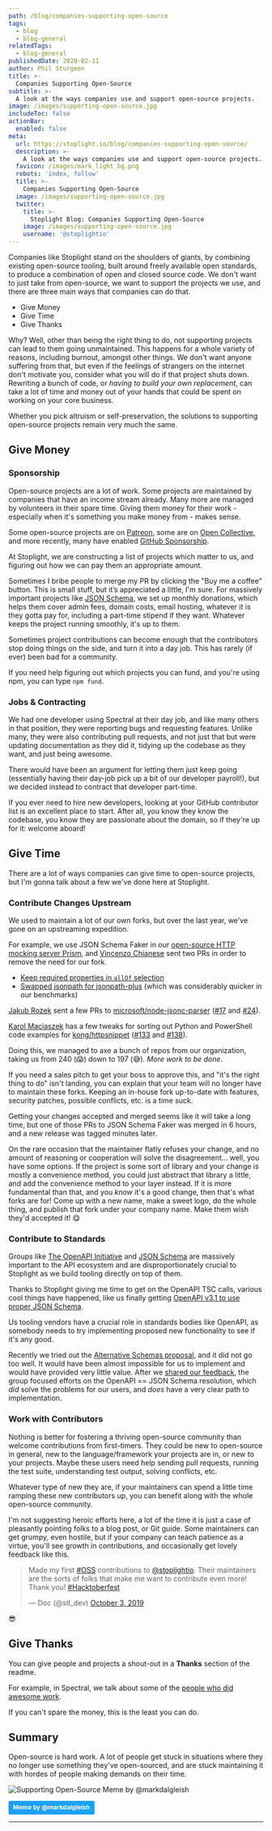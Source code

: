 ```yaml
---
path: /blog/companies-supporting-open-source
tags:
  - blog
  - blog-general
relatedTags:
  - blog-general
publishedDate: 2020-02-11
author: Phil Sturgeon
title: >-
  Companies Supporting Open-Source
subtitle: >-
  A look at the ways companies use and support open-source projects.
image: /images/supporting-open-source.jpg
includeToc: false
actionBar:
  enabled: false
meta:
  url: https://stoplight.io/blog/companies-supporting-open-source/
  description: >-
    A look at the ways companies use and support open-source projects.
  favicon: /images/mark_light_bg.png
  robots: 'index, follow'
  title: >-
    Companies Supporting Open-Source
  image: /images/supporting-open-source.jpg
  twitter:
    title: >-
      Stoplight Blog: Companies Supporting Open-Source
    image: /images/supporting-open-source.jpg
    username: '@stoplightio'
---
```


Companies like Stoplight stand on the shoulders of giants, by combining existing open-source tooling, built around freely available open standards, to produce a combination of open and closed source code. We don't want to just take from open-source, we want to support the projects we use, and there are three main ways that companies can do that.

- Give Money
- Give Time
- Give Thanks

Why? Well, other than being the right thing to do, not supporting projects can lead to them going unmaintained. This happens for a whole variety of reasons, including burnout, amongst other things. We don't want anyone suffering from that, but even if the feelings of strangers on the internet don't motivate you, consider what you will do if that project shuts down. Rewriting a bunch of code, or *having to build your own replacement*, can take a lot of time and money out of your hands that could be spent on working on your core business.

Whether you pick altruism or self-preservation, the solutions to supporting open-source projects remain very much the same.

## Give Money

### Sponsorship

Open-source projects are a lot of work. Some projects are maintained by companies that have an income stream already. Many more are managed by volunteers in their spare time. Giving them money for their work - especially when it's something you make money from - makes sense.

Some open-source projects are on [Patreon](https://www.patreon.com/), some are on [Open Collective](http://opencollective.com), and more recently, many have enabled [GitHub Sponsorship](https://github.com/sponsors).

At Stoplight, we are constructing a list of projects which matter to us, and figuring out how we can pay them an appropriate amount.

Sometimes I bribe people to merge my PR by clicking the "Buy me a coffee" button. This is small stuff, but it’s appreciated a little, I'm sure. For massively important projects like [JSON Schema](https://opencollective.com/json-schema), we set up monthly donations, which helps them cover admin fees, domain costs, email hosting, whatever it is they gotta pay for, including a part-time stipend if they want. Whatever keeps the project running smoothly, it's up to them.

Sometimes project contributions can become enough that the contributors stop doing things on the side, and turn it into a day job. This has rarely (if ever) been bad for a community.

If you need help figuring out which projects you can fund, and you're using npm, you can type `npm fund`.

### Jobs & Contracting

We had one developer using Spectral at their day job, and like many others in that position, they were reporting bugs and requesting features. Unlike many, they were also contributing pull requests, and not just that but were updating documentation as they did it, tidying up the codebase as they want, and just being awesome.

There would have been an argument for letting them just keep going (essentially having their day-job pick up a bit of our developer payroll!), but we decided instead to contract that developer part-time.

If you ever need to hire new developers, looking at your GitHub contributor list is an excellent place to start. After all, you know they know the codebase, you know they are passionate about the domain, so if they're up for it: welcome aboard!

## Give Time

There are a lot of ways companies can give time to open-source projects, but I'm gonna talk about a few we've done here at Stoplight.

### Contribute Changes Upstream

We used to maintain a lot of our own forks, but over the last year, we've gone on an upstreaming expedition.

For example, we use JSON Schema Faker in our [open-source HTTP mocking server Prism](https://stoplight.io/open-source/prism), and [Vincenzo Chianese](https://github.com/XVincentX) sent two PRs in order to remove the need for our fork.

- [Keep required properties in `allOf` selection](https://github.com/json-schema-faker/json-schema-faker/pull/524)
- [Swapped jsonpath for jsonpath-plus](https://github.com/json-schema-faker/json-schema-faker/pull/518) (which was considerably quicker in our benchmarks)

[Jakub Rożek](https://github.com/P0lip) sent a few PRs to [microsoft/node-jsonc-parser](https://github.com/microsoft/node-jsonc-parser) ([#17](https://github.com/microsoft/node-jsonc-parser/pull/17) and [#24](https://github.com/microsoft/node-jsonc-parser/pull/24)).

[Karol Maciaszek](https://github.com/karol-maciaszek) has a few tweaks for sorting out Python and PowerShell code examples for [kong/httpsnippet](https://github.com/Kong/httpsnippet) ([#133](https://github.com/Kong/httpsnippet/pull/138) and [#138](https://github.com/Kong/httpsnippet/pull/138)).

Doing this, we managed to axe a bunch of repos from our organization, taking us from 240 (😱) down to 197 (😅). _More work to be done_.

If you need a sales pitch to get your boss to approve this, and "it's the right thing to do" isn't landing, you can explain that your team will no longer have to maintain these forks. Keeping an in-house fork up-to-date with features, security patches, possible conflicts, etc. is a time suck.

Getting your changes accepted and merged seems like it will take a long time, but one of those PRs to JSON Schema Faker was merged in 6 hours, and a new release was tagged minutes later.

On the rare occasion that the maintainer flatly refuses your change, and no amount of reasoning or cooperation will solve the disagreement... well, you have some options. If the project is some sort of library and your change is mostly a convenience method, you could just abstract that library a little, and add the convenience method to your layer instead. If it is more fundamental than that, and you *know* it's a good change, then that's what forks are for! Come up with a new name, make a sweet logo, do the whole thing, and publish that fork under your company name. Make them wish they'd accepted it! 😋

### Contribute to Standards

Groups like [The OpenAPI Initiative](https://openapis.org) and [JSON Schema](https://json-schema.org/) are massively important to the API ecosystem and are disproportionately crucial to Stoplight as we build tooling directly on top of them.

Thanks to Stoplight giving me time to get on the OpenAPI TSC calls, various cool things have happened, like us finally getting [OpenAPI v3.1 to use proper JSON Schema](https://apisyouwonthate.com/blog/openapi-v31-and-json-schema-2019-09).

Us tooling vendors have a crucial role in standards bodies like OpenAPI, as somebody needs to try implementing proposed new functionality to see if it's any good.

Recently we tried out the [Alternative Schemas proposal](https://github.com/OAI/OpenAPI-Specification/blob/master/proposals/001_Alternative%20Schema%20Proposal.md), and it did not go too well. It would have been almost impossible for us to implement and would have provided very little value. After we [shared our feedback](https://github.com/OAI/OpenAPI-Specification/issues/1943), the group focused efforts on the OpenAPI == JSON Schema resolution, which *did* solve the problems for our users, and *does* have a very clear path to implementation.

### Work with Contributors

Nothing is better for fostering a thriving open-source community than welcome contributions from first-timers. They could be new to open-source in general, new to the language/framework your projects are in, or new to your projects. Maybe these users need help sending pull requests, running the test suite, understanding test output, solving conflicts, etc.

Whatever type of new they are, if your maintainers can spend a little time ramping these new contributors up, you can benefit along with the whole open-source community.

I'm not suggesting heroic efforts here, a lot of the time it is just a case of pleasantly pointing folks to a blog post, or Git guide. Some maintainers can get grumpy, even hostile, but if your company can teach patience as a virtue, you'll see growth in contributions, and occasionally get lovely feedback like this.

<blockquote class="twitter-tweet"><p lang="en" dir="ltr">Made my first <a href="https://twitter.com/hashtag/OSS?src=hash&amp;ref_src=twsrc%5Etfw">#OSS</a> contributions to <a href="https://twitter.com/stoplightio?ref_src=twsrc%5Etfw">@stoplightio</a>. Their maintainers are the sorts of folks that make me want to contribute even more! Thank you! <a href="https://twitter.com/hashtag/Hacktoberfest?src=hash&amp;ref_src=twsrc%5Etfw">#Hacktoberfest</a></p>&mdash; Doc (@stl_dev) <a href="https://twitter.com/stl_dev/status/1179787407157350400?ref_src=twsrc%5Etfw">October 3, 2019</a></blockquote> <script async src="https://platform.twitter.com/widgets.js" charset="utf-8"></script>

😎

## Give Thanks

You can give people and projects a shout-out in a **Thanks** section of the readme.

For example, in Spectral, we talk about some of the [people who did awesome work](https://github.com/stoplightio/spectral#thanks).

If you can't spare the money, this is the least you can do.

## Summary

Open-source is hard work. A lot of people get stuck in situations where they no longer use something they've open-sourced, and are stuck maintaining it with hordes of people making demands on their time.

![Supporting Open-Source Meme by @markdalgleish](/images/open-source-support-meme.png)

<a style="background-color:#1DA1F2;color:white;text-decoration:none;padding:4px 6px;font-family:-apple-system, BlinkMacSystemFont, &quot;San Francisco&quot;, &quot;Helvetica Neue&quot;, Helvetica, Ubuntu, Roboto, Noto, &quot;Segoe UI&quot;, Arial, sans-serif;font-size:12px;font-weight:bold;line-height:1.2;display:inline-block;border-radius:3px" href="https://twitter.com/markdalgleish/status/1225938204605341696?s=20" target="_blank" rel="noopener noreferrer" title="Tweet From Mark Dalgleish"><span style="display:inline-block;padding:2px 3px">Meme by @markdalgleish</span></a>

---
